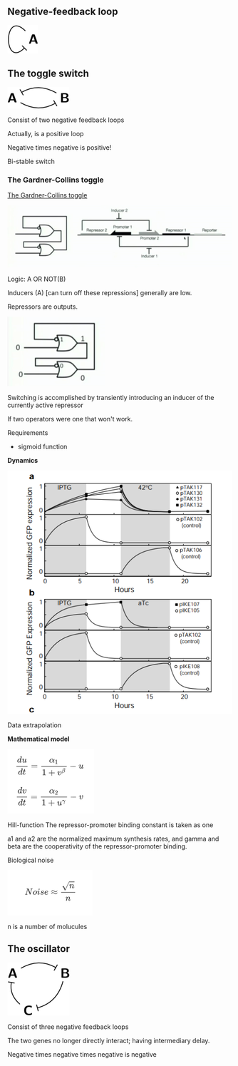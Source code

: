 ## Negative-feedback loop

![Negative-feedback loop](https://github.com/GreshnovaSasha/SynBio/blob/master/Negative-feedback%20loop.png)

## The toggle switch 

![Togggle switch](https://github.com/GreshnovaSasha/SynBio/blob/master/Toggle%20switch.png)

Consist of two negative feedback loops

Actually, is a positive loop

Negative times negative is positive!

Bi-stable switch

### The Gardner-Collins toggle

[The Gardner-Collins toggle](http://sci-hub.tw/10.1038/35002131)

![The Garden-Collins toggle](https://github.com/GreshnovaSasha/SynBio/blob/master/Garden%20Collins%20toggle%20switch.png)

Logic: A OR NOT(B)

Inducers (A) [can turn off these repressions] generally are low.

Repressors are outputs. 

![logic for the toggle](https://github.com/GreshnovaSasha/SynBio/blob/master/the%20toggle%20switch%20logic.png)

Switching is accomplished by transiently introducing an inducer of the currently active repressor

If two operators were one that won't work.

Requirements 
* sigmoid function

**Dynamics**

![G-C toggle dynamics](https://github.com/GreshnovaSasha/SynBio/blob/master/G-C%20toggle%20Dynamics.png)

Data extrapolation

**Mathematical model**

![mathmatical model](https://github.com/GreshnovaSasha/SynBio/blob/master/G-C%20toggle%20model.png)

Hill-function
The repressor-promoter binding constant is taken as one

a1 and a2 are the normalized maximum synthesis rates, and gamma and beta are the cooperativity of the repressor-promoter binding.

Biological noise

![Noise](https://github.com/GreshnovaSasha/SynBio/blob/master/noise.png)

n is a number of molucules

## The oscillator

![Oscillator](https://github.com/GreshnovaSasha/SynBio/blob/master/Oscillator.png)

Consist of three negative feedback loops

The two genes no longer directly interact; having intermediary delay. 

Negative times negative times negative is negative
